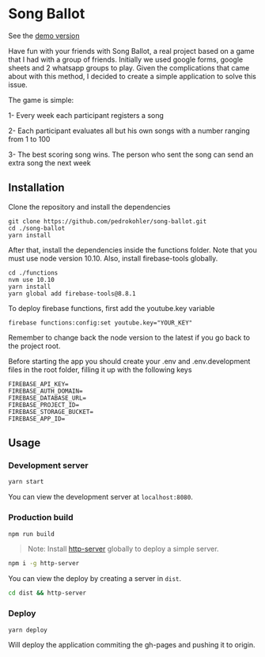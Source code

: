 # Song Ballot

See the [demo version](https://pedrokohler.github.io/song-ballot)

Have fun with your friends with Song Ballot, a real project based on a game that I had with a group of friends.
Initially we used google forms, google sheets and 2 whatsapp groups to play. Given the complications that came about with this method, I decided to create a simple application to solve this issue.

The game is simple:

1- Every week each participant registers a song

2- Each participant evaluates all but his own songs with a number ranging from 1 to 100

3- The best scoring song wins. The person who sent the song can send an extra song the next week

## Installation

Clone the repository and install the dependencies
```
git clone https://github.com/pedrokohler/song-ballot.git
cd ./song-ballot
yarn install
```
After that, install the dependencies inside the functions folder. Note that you must use node version 10.10. Also, install firebase-tools globally.
```
cd ./functions
nvm use 10.10
yarn install
yarn global add firebase-tools@8.8.1
```

To deploy firebase functions, first add the youtube.key variable
```
firebase functions:config:set youtube.key="YOUR_KEY"
```
Remember to change back the node version to the latest if you go back to the project root.

Before starting the app you should create your .env and .env.development files in the root folder, filling it up with the following keys

```
FIREBASE_API_KEY=
FIREBASE_AUTH_DOMAIN=
FIREBASE_DATABASE_URL=
FIREBASE_PROJECT_ID=
FIREBASE_STORAGE_BUCKET=
FIREBASE_APP_ID=
```

## Usage

### Development server

```bash
yarn start
```

You can view the development server at `localhost:8080`.

### Production build

```bash
npm run build
```

> Note: Install [http-server](https://www.npmjs.com/package/http-server) globally to deploy a simple server.

```bash
npm i -g http-server
```

You can view the deploy by creating a server in `dist`.

```bash
cd dist && http-server
```

### Deploy

```
yarn deploy
```

Will deploy the application commiting the gh-pages and pushing it to origin.
